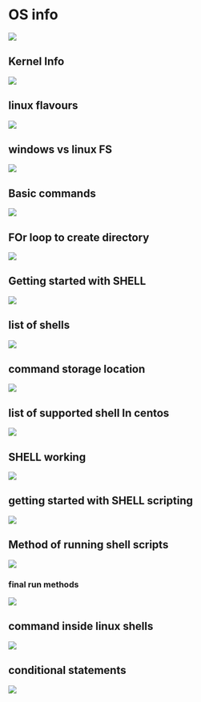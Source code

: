 # OS info 

<img src="os.png">

## Kernel Info 

<img src="kernel.png">

## linux flavours 

<img src="flv.png">

## windows vs linux FS 

<img src="fs.png">

## Basic commands 

<img src="cmd.png">

## FOr loop to create directory 

<img src="for.png">


## Getting started with SHELL

<img src="shell.png">

## list of shells 

<img src="list.png">

## command storage location 

<img src="lc.png">

## list of supported shell In centos 

<img src="sps.png">

## SHELL working 

<img src="shellwork.png">

## getting started with SHELL scripting 

<img src="bashscr.png">

## Method of running shell scripts 

<img src="method.png">

### final run methods 

<img src="mc.png">

## command inside linux shells 

<img src="cmdd.png">

## conditional statements 

<img src="cond.png">


